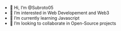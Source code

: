 - 👋 Hi, I’m @Subroto05
- 👀 I’m interested in Web Developement and Web3
- 🌱 I’m currently learning Javascript
- 💞️ I’m looking to collaborate in Open-Source projects

<!---
Subroto05/Subroto05 is a ✨ special ✨ repository because its `README.md` (this file) appears on your GitHub profile.
You can click the Preview link to take a look at your changes.
--->

